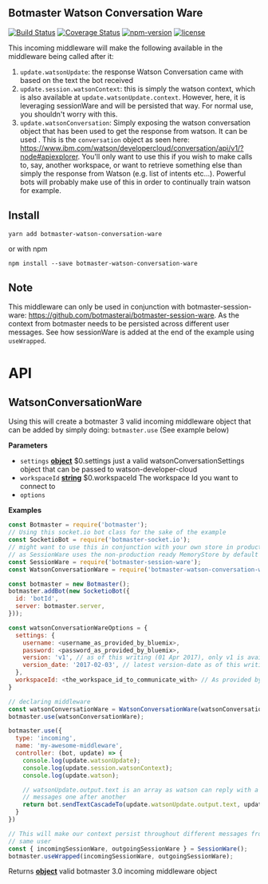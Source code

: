 ## Botmaster Watson Conversation Ware

[![Build Status](https://travis-ci.org/botmasterai/botmaster-watson-conversation-ware.svg?branch=master)](https://travis-ci.org/botmasterai/botmaster-watson-conversation-ware)
[![Coverage Status](https://coveralls.io/repos/github/botmasterai/botmaster-watson-conversation-ware/badge.svg?branch=master)](https://coveralls.io/github/botmasterai/botmaster-watson-conversation-ware?branch=master)
[![npm-version](https://img.shields.io/npm/v/botmaster-watson-conversation-ware.svg)](https://www.npmjs.com/package/botmaster-watson-conversation-ware)
[![license](https://img.shields.io/github/license/mashape/apistatus.svg?maxAge=2592000)](LICENSE)

This incoming middleware will make the following available in the middleware
being called after it:

1.  `update.watsonUpdate`: the response Watson Conversation came with based on the
    text the bot received
2.  `update.session.watsonContext`: this is simply the watson context, which is
    also available at `update.watsonUpdate.context`. However, here, it is leveraging sessionWare and will be persisted that way. For normal use, you shouldn't worry with this.
3.  `update.watsonConversation`: Simply exposing the watson conversation object
    that has been used to get the response from watson. It can be used . This is the
    `conversation` object as seen here: <https://www.ibm.com/watson/developercloud/conversation/api/v1/?node#apiexplorer>.
    You'll only want to use this if you wish to make calls to, say, another
    workspace, or want to retrieve something else than simply the response from
    Watson (e.g. list of intents etc...). Powerful bots will probably make use of
    this in order to continually train watson for example.

## Install

    yarn add botmaster-watson-conversation-ware

or with npm

    npm install --save botmaster-watson-conversation-ware

## Note

This middleware can only be used in conjunction with botmaster-session-ware:
<https://github.com/botmasterai/botmaster-session-ware>. As the context from
botmaster needs to be persisted across different user messages.
See how sessionWare is added at the end of the example using `useWrapped`.

# API

## WatsonConversationWare

Using this will create a botmaster 3 valid incoming middleware object
that can be added by simply doing: `botmaster.use` (See example below)

**Parameters**

-   `settings` **[object](https://developer.mozilla.org/en-US/docs/Web/JavaScript/Reference/Global_Objects/Object)** $0.settings just a valid watsonConversationSettings
    object that can be passed to watson-developer-cloud
-   `workspaceId` **[string](https://developer.mozilla.org/en-US/docs/Web/JavaScript/Reference/Global_Objects/String)** $0.workspaceId The workspace Id you want to
    connect to
-   `options`  

**Examples**

```javascript
const Botmaster = require('botmaster');
// Using this socket.io bot class for the sake of the example
const SocketioBot = require('botmaster-socket.io');
// might want to use this in conjunction with your own store in production
// as SessionWare uses the non-production ready MemoryStore by default
const SessionWare = require('botmaster-session-ware');
const WatsonConversationWare = require('botmaster-watson-conversation-ware');

const botmaster = new Botmaster();
botmaster.addBot(new SocketioBot({
  id: 'botId',
  server: botmaster.server,
}));

const watsonConversationWareOptions = {
  settings: {
    username: <username_as_provided_by_bluemix>,
    password: <password_as_provided_by_bluemix>,
    version: 'v1', // as of this writing (01 Apr 2017), only v1 is available
    version_date: '2017-02-03', // latest version-date as of this writing
  },
  workspaceId: <the_workspace_id_to_communicate_with> // As provided by Watson Conversation
}

// declaring middleware
const watsonConversationWare = WatsonConversationWare(watsonConversationWareOptions);
botmaster.use(watsonConversationWare);

botmaster.use({
  type: 'incoming',
  name: 'my-awesome-middleware',
  controller: (bot, update) => {
    console.log(update.watsonUpdate);
    console.log(update.session.watsonContext);
    console.log(update.watson);

    // watsonUpdate.output.text is an array as watson can reply with a few
    // messages one after another
    return bot.sendTextCascadeTo(update.watsonUpdate.output.text, update,sender,id);
  }
})

// This will make our context persist throughout different messages from the
// same user
const { incomingSessionWare, outgoingSessionWare } = SessionWare();
botmaster.useWrapped(incomingSessionWare, outgoingSessionWare);
```

Returns **[object](https://developer.mozilla.org/en-US/docs/Web/JavaScript/Reference/Global_Objects/Object)** valid botmaster 3.0 incoming middleware object

